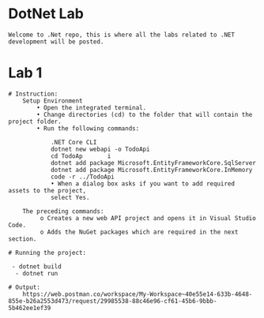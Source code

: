 # DotNet Lab
    Welcome to .Net repo, this is where all the labs related to .NET development will be posted.

 # Lab 1
    
    # Instruction:
        Setup Environment
            • Open the integrated terminal.
            • Change directories (cd) to the folder that will contain the project folder.
            • Run the following commands:

                .NET Core CLI
                dotnet new webapi -o TodoApi
                cd TodoAp       i
                dotnet add package Microsoft.EntityFrameworkCore.SqlServer
                dotnet add package Microsoft.EntityFrameworkCore.InMemory
                code -r ../TodoApi
                • When a dialog box asks if you want to add required assets to the project,
                select Yes.

        The preceding commands:
             o Creates a new web API project and opens it in Visual Studio Code.
             o Adds the NuGet packages which are required in the next section.

    # Running the project:
            
     - dotnet build
      - dotnet run
        
    # Output:
        https://web.postman.co/workspace/My-Workspace~40e55e14-633b-4648-855e-b26a2553d473/request/29985538-88c46e96-cf61-45b6-9bbb-5b462ee1ef39
        


